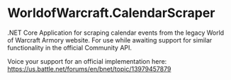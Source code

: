 # WorldofWarcraft.CalendarScraper

.NET Core Application for scraping calendar events from the legacy World of Warcraft Armory website. For use while awaiting support for similar functionality in the official Community API.

Voice your support for an official implementation here: https://us.battle.net/forums/en/bnet/topic/13979457879
